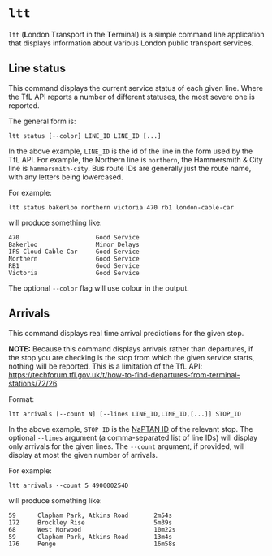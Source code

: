 # `ltt`

`ltt` (**L**ondon **T**ransport in the **T**erminal) is a simple command line application that displays information
about various London public transport services.

## Line status

This command displays the current service status of each given line.  Where the TfL API reports a number of different
statuses, the most severe one is reported.

The general form is:
```
ltt status [--color] LINE_ID LINE_ID [...]
```

In the above example, `LINE_ID` is the id of the line in the form used by the TfL API. For example, the Northern line
is `northern`, the Hammersmith & City line is `hammersmith-city`. Bus route IDs are generally just the route name, with
any letters being lowercased.

For example:
```
ltt status bakerloo northern victoria 470 rb1 london-cable-car
```

will produce something like:

```
470                     Good Service
Bakerloo                Minor Delays
IFS Cloud Cable Car     Good Service
Northern                Good Service
RB1                     Good Service
Victoria                Good Service
```

The optional `--color` flag will use colour in the output.

## Arrivals

This command displays real time arrival predictions for the given stop. 

**NOTE:** Because this command displays arrivals rather than departures, if the stop you are checking is the stop from
which the given service starts, nothing will be reported. This is a limitation of the TfL API:
https://techforum.tfl.gov.uk/t/how-to-find-departures-from-terminal-stations/72/26.

Format:
```
ltt arrivals [--count N] [--lines LINE_ID,LINE_ID,[...]] STOP_ID
```

In the above example, `STOP_ID` is the [NaPTAN ID](https://beta-naptan.dft.gov.uk/) of the relevant stop. The optional
`--lines` argument (a comma-separated list of line IDs) will display only arrivals for the given lines. The `--count`
argument, if provided, will display at most the given number of arrivals.

For example:
```
ltt arrivals --count 5 490000254D
```

will produce something like:

```
59      Clapham Park, Atkins Road       2m54s 
172     Brockley Rise                   5m39s 
68      West Norwood                    10m22s
59      Clapham Park, Atkins Road       13m4s 
176     Penge                           16m58s
```